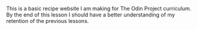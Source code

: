 This is a basic recipe website I am making for The Odin Project curriculum.
By the end of this lesson I should have a better understanding of my retention
of the previous lessons.